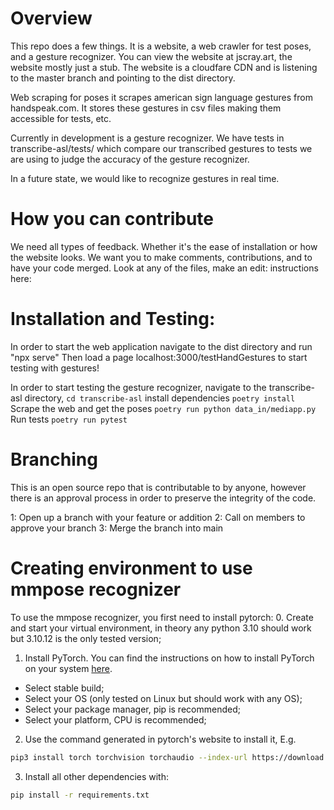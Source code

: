 # Overview

This repo does a few things. It is a website, a web crawler for test poses, and a gesture recognizer. 
You can view the website at jscray.art, the website mostly just a stub. The website is a cloudfare CDN and is listening to the master branch and pointing to the dist directory.

Web scraping for poses it scrapes american sign language gestures from handspeak.com. It stores these 
gestures in csv files making them accessible for tests, etc.

Currently in development is a gesture recognizer. We have tests in transcribe-asl/tests/ which compare our transcribed gestures to tests we are using to judge the accuracy of the gesture recognizer.

In a future state, we would like to recognize gestures in real time.

# How you can contribute
We need all types of feedback. Whether it's the ease of installation or how the website looks. 
We want you to make comments, contributions, and to have your code merged. Look at any of the files, make an edit: instructions here: 

# Installation and Testing:
In order to start the web application navigate to the dist directory and run "npx serve"
Then load a page localhost:3000/testHandGestures to start testing with gestures!

In order to start testing the gesture recognizer, 
  navigate to the transcribe-asl directory, 
  `cd transcribe-asl`
  install dependencies
  `poetry install`
  Scrape the web and get the poses
  `poetry run python data_in/mediapp.py`
  Run tests
  `poetry run pytest`

# Branching
This is an open source repo that is contributable to  by anyone, however there is an approval process in order to preserve the integrity of the code.

1: Open up a branch with your feature or addition
2: Call on members to approve your branch
3: Merge the branch into main

# Creating environment to use mmpose recognizer
To use the mmpose recognizer, you first need to install pytorch:
0. Create and start your virtual environment, in theory any python 3.10 should work but 3.10.12 is the only tested version;
1. Install PyTorch. You can find the instructions on how to install PyTorch on your system [here](https://pytorch.org/get-started/locally/).
 - Select stable build;
 - Select your OS (only tested on Linux but should work with any OS);
 - Select your package manager, pip is recommended;
 - Select your platform, CPU is recommended;
2. Use the command generated in pytorch's website to install it, E.g.
```bash
pip3 install torch torchvision torchaudio --index-url https://download.pytorch.org/whl/cpu
```
3. Install all other dependencies with:
```bash
pip install -r requirements.txt
```
